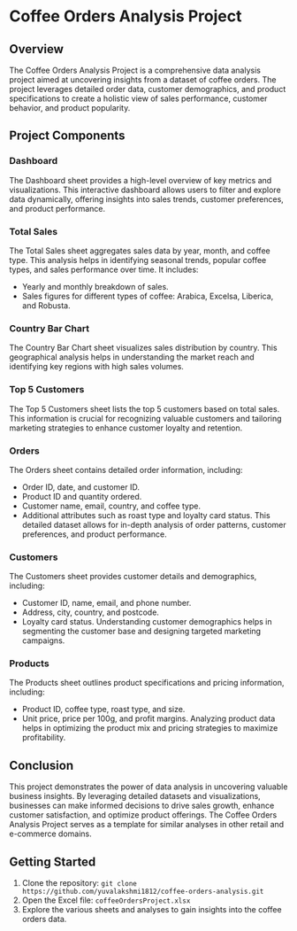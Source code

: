 # Coffee Orders Analysis Project

## Overview
The Coffee Orders Analysis Project is a comprehensive data analysis project aimed at uncovering insights from a dataset of coffee orders. The project leverages detailed order data, customer demographics, and product specifications to create a holistic view of sales performance, customer behavior, and product popularity. 

## Project Components
### Dashboard
The Dashboard sheet provides a high-level overview of key metrics and visualizations. This interactive dashboard allows users to filter and explore data dynamically, offering insights into sales trends, customer preferences, and product performance.

### Total Sales
The Total Sales sheet aggregates sales data by year, month, and coffee type. This analysis helps in identifying seasonal trends, popular coffee types, and sales performance over time. It includes:
- Yearly and monthly breakdown of sales.
- Sales figures for different types of coffee: Arabica, Excelsa, Liberica, and Robusta.

### Country Bar Chart
The Country Bar Chart sheet visualizes sales distribution by country. This geographical analysis helps in understanding the market reach and identifying key regions with high sales volumes.

### Top 5 Customers
The Top 5 Customers sheet lists the top 5 customers based on total sales. This information is crucial for recognizing valuable customers and tailoring marketing strategies to enhance customer loyalty and retention.

### Orders
The Orders sheet contains detailed order information, including:
- Order ID, date, and customer ID.
- Product ID and quantity ordered.
- Customer name, email, country, and coffee type.
- Additional attributes such as roast type and loyalty card status.
This detailed dataset allows for in-depth analysis of order patterns, customer preferences, and product performance.

### Customers
The Customers sheet provides customer details and demographics, including:
- Customer ID, name, email, and phone number.
- Address, city, country, and postcode.
- Loyalty card status.
Understanding customer demographics helps in segmenting the customer base and designing targeted marketing campaigns.

### Products
The Products sheet outlines product specifications and pricing information, including:
- Product ID, coffee type, roast type, and size.
- Unit price, price per 100g, and profit margins.
Analyzing product data helps in optimizing the product mix and pricing strategies to maximize profitability.

## Conclusion
This project demonstrates the power of data analysis in uncovering valuable business insights. By leveraging detailed datasets and visualizations, businesses can make informed decisions to drive sales growth, enhance customer satisfaction, and optimize product offerings. The Coffee Orders Analysis Project serves as a template for similar analyses in other retail and e-commerce domains.

## Getting Started
1. Clone the repository: `git clone https://github.com/yuvalakshmi1812/coffee-orders-analysis.git`
2. Open the Excel file: `coffeeOrdersProject.xlsx`
3. Explore the various sheets and analyses to gain insights into the coffee orders data.
